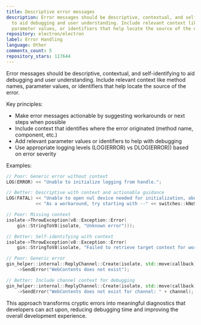 ```yaml
---
title: Descriptive error messages
description: Error messages should be descriptive, contextual, and self-identifying
  to aid debugging and user understanding. Include relevant context like method names,
  parameter values, or identifiers that help locate the source of the error.
repository: electron/electron
label: Error Handling
language: Other
comments_count: 5
repository_stars: 117644
---
```


Error messages should be descriptive, contextual, and self-identifying to aid debugging and user understanding. Include relevant context like method names, parameter values, or identifiers that help locate the source of the error.

Key principles:
- Make error messages actionable by suggesting workarounds or next steps when possible
- Include context that identifies where the error originated (method name, component, etc.)
- Add relevant parameter values or identifiers to help with debugging
- Use appropriate logging levels (LOG(ERROR) vs DLOG(ERROR)) based on error severity

Examples:

```cpp
// Poor: Generic error without context
LOG(ERROR) << "Unable to initialize logging from handle.";

// Better: Descriptive with context and actionable guidance
LOG(FATAL) << "Unable to open nul device needed for initialization, aborting startup. "
           << "As a workaround, try starting with --" << switches::kNoStdioInit;

// Poor: Missing context
isolate->ThrowException(v8::Exception::Error(
    gin::StringToV8(isolate, "Unknown error")));

// Better: Self-identifying with context
isolate->ThrowException(v8::Exception::Error(
    gin::StringToV8(isolate, "Failed to retrieve target context for world ID: " + std::to_string(world_id))));

// Poor: Generic error
gin_helper::internal::ReplyChannel::Create(isolate, std::move(callback))
    ->SendError("WebContents does not exist");

// Better: Include channel context for debugging
gin_helper::internal::ReplyChannel::Create(isolate, std::move(callback))
    ->SendError("WebContents does not exist for channel: " + channel);
```

This approach transforms cryptic errors into meaningful diagnostics that developers can act upon, reducing debugging time and improving the overall development experience.
